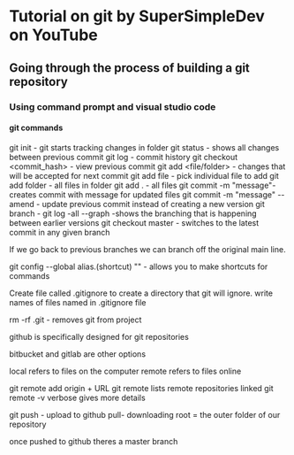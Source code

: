 # Tutorial on git by SuperSimpleDev on YouTube
## Going through the process of building a git repository
### Using command prompt and visual studio code

#### git commands

git init - git starts tracking changes in folder
git status - shows all changes between previous commit
git log - commit history
git checkout <commit_hash> - view previous commit
git add <file/folder> - changes that will be accepted for next commit
    git add file - pick individual file to add
    git add folder - all files in folder
    git add . - all files
git commit -m "message"- creates commit with message for updated files
    git commit -m "message" --amend - update previous commit instead of creating a new version
git branch -
git log -all --graph -shows the branching that is happening between earlier versions
git checkout master - switches to the latest commit in any given branch

If we go back to previous branches we can branch off the original main line.

git config --global alias.(shortcut) "" - allows you to make shortcuts for commands

Create file called .gitignore to create a directory that git will ignore.
write names of files named in .gitignore file

rm -rf .git - removes git from project

github is specifically designed for git repositories

bitbucket and gitlab are other options

local refers to files on the computer
remote refers to files online

git remote add origin + URL
git remote lists remote repositories linked
git remote -v  verbose gives more details

git push - upload to github
pull- downloading
root = the outer folder of our repository

once pushed to github theres a master branch

